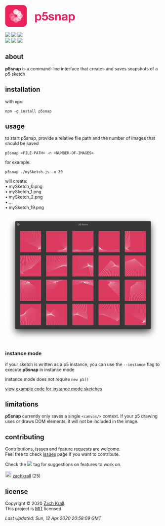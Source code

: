 <img src="./images/p5snap.png" height="70px"/>

<a href="https://github.com/zachkrall/p5snap/issues/"><img src="https://img.shields.io/github/issues/zachkrall/p5snap.svg" height="20px"/></a>
<a href="https://github.com/zachkrall/p5snap/pulls"><img src="https://img.shields.io/github/issues-pr/zachkrall/p5snap"/></a>
<a href="https://github.com/zachkrall/p5snap/commits"><img src="https://img.shields.io/github/last-commit/zachkrall/p5snap.svg" height="20px"/></a>
<br/>
<a href="https://npmjs.com/package/p5snap/"><img src="https://img.shields.io/npm/dy/p5snap"/></a>
<a href="https://github.com/zachkrall/p5snap/graphs/contributors"><img src="https://img.shields.io/github/contributors/zachkrall/p5snap"></a>
<a href="http://newschool.edu"><img src="https://img.shields.io/badge/made%20at-The%20New%20School-E82E21.svg" height="20px"/></a>

## about

**p5snap** is a command-line interface that creates and saves snapshots of a p5 sketch

## installation

with `npm`:

```shell
npm -g install p5snap
```

## usage

to start p5snap, provide a relative file path and the number of images that should be saved

```shell
p5snap <FILE-PATH> -n <NUMBER-OF-IMAGES>
```

for example:

```shell
p5snap ./mySketch.js -n 20
```

will create:<br/>
  • mySketch_0.png<br/>
  • mySketch_1.png<br/>
  • mySketch_2.png<br/>
  • ...<br/>
  • mySketch_19.png

![Example](./images/example.png)

### instance mode

if your sketch is written as a p5 instance, you can use the `--instance` flag to execute **p5snap** in instance mode

instance mode does not require `new p5()`

[view example code for instance mode sketches](./examples/instance.js)

## limitations

**p5snap** currently only saves a single `<canvas/>` context. If your p5 drawing uses or draws DOM elements, it will not be included in the image.

## contributing

Contributions, issues and feature requests are welcome.<br/>Feel free to check [issues](https://github.com/zachkrall/p5snap/issues/) page if you want to contribute.

Check the <a href="https://github.com/zachkrall/p5snap/issues?q=is%3Aissue+is%3Aopen+label%3A%22help+wanted%22"><img src="https://img.shields.io/github/labels/zachkrall/p5snap/help%20wanted"/></a> tag for suggestions on features to work on.

<img src="https://avatars3.githubusercontent.com/u/2532937?v=4" width="20" height="20"/> <a href="https://github.com/zachkrall">zachkrall</a> (25)<br/> 

## license

Copyright © 2020 [Zach Krall](https://zachkrall.com).<br/>This project is [MIT](https://github.com/zachkrall/p5snap/blob/master/LICENSE) licensed.



_Last Updated: Sun, 12 Apr 2020 20:58:09 GMT_

